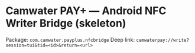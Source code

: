 # Camwater PAY+ — Android NFC Writer Bridge (skeleton)
Package: `com.camwater.payplus.nfcbridge`
Deep link: `camwaterpay://write?session=tui&tid=<id>&return=<url>`

